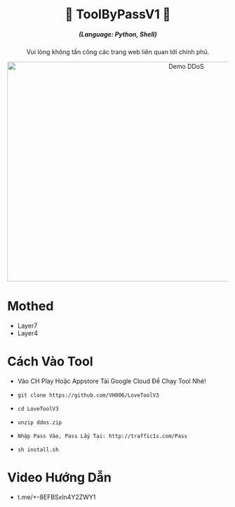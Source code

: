<h1 align="center">🚀 ToolByPassV1 🚀</h1>
<em><h5 align="center">(Language: Python, Shell)</h5></em>
  
<p align="center">Vui lòng không tấn công các trang web liên quan tới chính phủ.</p>

<p align="center"><img src="https://i.imgur.com/ZFPU2zj.png" width="800" height="500" alt="Demo DDoS"></p>

# Mothed

* Layer7 
* Layer4 

# Cách Vào Tool

* Vào CH Play Hoặc Appstore Tải Google Cloud Để Chạy Tool Nhé!

* ```git clone https://github.com/VH006/LoveToolV3```
* ```cd LoveToolV3```
* ```unzip ddos.zip```
* ```Nhập Pass Vào, Pass Lấy Tại: http://traffic1s.com/Pass```
* ```sh install.sh```
# Video Hướng Dẫn
* t.me/+-8EFBSxln4Y2ZWY1
